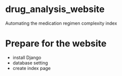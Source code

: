 # drug_analysis_website
Automating the medication regimen complexity index

# Prepare for the website
* install Django
* database setting
* create index page